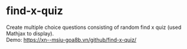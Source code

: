 # find-x-quiz
Create multiple choice questions consisting of random find x quiz (used Mathjax to display).</br>
Demo: https://xn--msiu-goa8b.vn/github/find-x-quiz/
